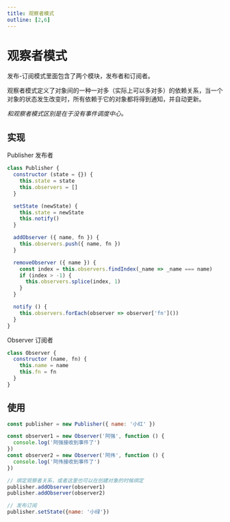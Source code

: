 ```yaml
---
title: 观察者模式
outline: [2,6]
---
```


# 观察者模式

发布-订阅模式里面包含了两个模块，发布者和订阅者。

观察者模式定义了对象间的一种一对多（实际上可以多对多）的依赖关系，当一个对象的状态发生改变时，所有依赖于它的对象都将得到通知，并自动更新。

_和观察者模式区别是在于没有事件调度中心。_

## 实现

Publisher 发布者

```javascript
class Publisher {
  constructor (state = {}) {
    this.state = state
    this.observers = []
  }

  setState (newState) {
    this.state = newState
    this.notify()
  }

  addObserver ({ name, fn }) {
    this.observers.push({ name, fn })
  }

  removeObserver ({ name }) {
    const index = this.observers.findIndex(_name => _name === name)
    if (index > -1) {
      this.observers.splice(index, 1)
    }
  }

  notify () {
    this.observers.forEach(observer => observer['fn']())
  }
}
```

Observer 订阅者

```javascript
class Observer {
  constructor (name, fn) {
    this.name = name
    this.fn = fn
  }
}
```

## 使用

```javascript
const publisher = new Publisher({ name: '小红' })

const observer1 = new Observer('阿强', function () {
  console.log('阿强接收到事件了')
})
const observer2 = new Observer('阿伟', function () {
  console.log('阿伟接收到事件了')
})

// 绑定观察者关系，或者这里也可以在创建对象的时候绑定
publisher.addObserver(observer1)
publisher.addObserver(observer2)

// 发布订阅
publisher.setState({name: '小绿'})
```
